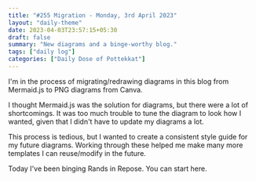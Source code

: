 ```yaml
---
title: "#255 Migration - Monday, 3rd April 2023"
layout: "daily-theme"
date: 2023-04-03T23:57:15+05:30
draft: false
summary: "New diagrams and a binge-worthy blog."
tags: ["daily log"]
categories: ["Daily Dose of Pottekkat"]
---
```


I'm in the process of migrating/redrawing diagrams in this blog from Mermaid.js to PNG diagrams from Canva.

I thought Mermaid.js was the solution for diagrams, but there were a lot of shortcomings. It was too much trouble to tune the diagram to look how I wanted, given that I didn't have to update my diagrams a lot.

This process is tedious, but I wanted to create a consistent style guide for my future diagrams. Working through these helped me make many more templates I can reuse/modify in the future.

Today I've been binging Rands in Repose. You can start here.
